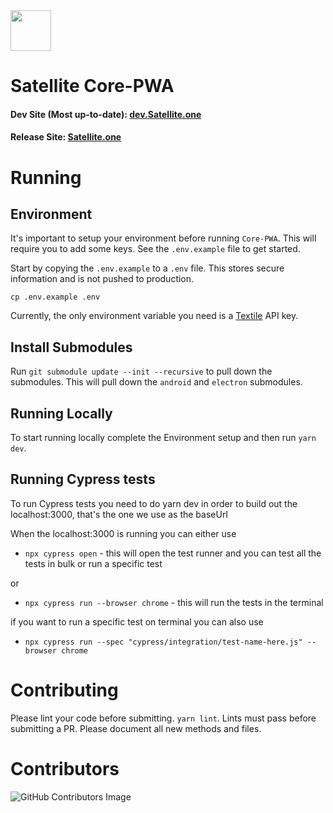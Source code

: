 <img src="https://i.imgur.com/PdJwuII.png" height="65px" />

# Satellite Core-PWA

#### Dev Site (Most up-to-date): [dev.Satellite.one](https://dev.satellite.one)

#### Release Site: [Satellite.one](https://satellite.one)

# Running

## Environment

It's important to setup your environment before running `Core-PWA`. This will require you
to add some keys. See the `.env.example` file to get started.

Start by copying the `.env.example` to a `.env` file. This stores secure information and is not pushed to production.

```
cp .env.example .env
```

Currently, the only environment variable you need is a [Textile](https://www.textile.io) API key.

## Install Submodules

Run `git submodule update --init --recursive` to pull down the submodules. This will pull down the `android` and `electron` submodules.

## Running Locally

To start running locally complete the Environment setup and then run `yarn dev`.

## Running Cypress tests

To run Cypress tests you need to do yarn dev in order to build out the localhost:3000, that's the one we use as the baseUrl

When the localhost:3000 is running you can either use
- `npx cypress open` - this will open the test runner and you can test all the tests in bulk or run a specific test

or

- `npx cypress run --browser chrome` - this will run the tests in the terminal

if you want to run a specific test on terminal you can also use

- `npx cypress run --spec "cypress/integration/test-name-here.js" --browser chrome`


# Contributing

Please lint your code before submitting. `yarn lint`. Lints must pass before submitting a PR.
Please document all new methods and files.

# Contributors

![GitHub Contributors Image](https://contrib.rocks/image?repo=Satellite-im/Core-PWA)
